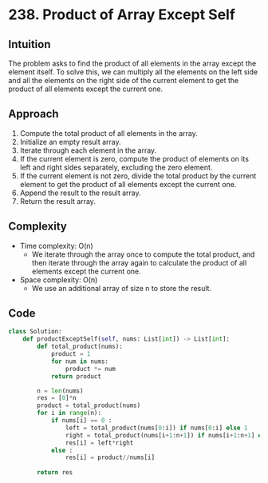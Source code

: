 # 238. Product of Array Except Self

## Intuition
The problem asks to find the product of all elements in the array except the element itself. To solve this, we can multiply all the elements on the left side and all the elements on the right side of the current element to get the product of all elements except the current one.


## Approach
1. Compute the total product of all elements in the array.
2. Initialize an empty result array.
3. Iterate through each element in the array.
4. If the current element is zero, compute the product of elements on its left and right sides separately, excluding the zero element.
5. If the current element is not zero, divide the total product by the current element to get the product of all elements except the current one.
6. Append the result to the result array.
7. Return the result array.

## Complexity
- Time complexity: O(n)
  - We iterate through the array once to compute the total product, and then iterate through the array again to calculate the product of all elements except the current one.
- Space complexity: O(n)
  - We use an additional array of size n to store the result.

## Code
```python
class Solution:
    def productExceptSelf(self, nums: List[int]) -> List[int]:
        def total_product(nums):
            product = 1
            for num in nums:
                product *= num
            return product

        n = len(nums)
        res = [0]*n
        product = total_product(nums)
        for i in range(n):
            if nums[i] == 0 :
                left = total_product(nums[0:i]) if nums[0:i] else 1
                right = total_product(nums[i+1:n+1]) if nums[i+1:n+1] else 1
                res[i] = left*right
            else :
                res[i] = product//nums[i]
        
        return res
```